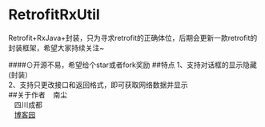 # RetrofitRxUtil
Retrofit+RxJava+封装，只为寻求retrofit的正确体位，后期会更新一款retrofit的封装框架，希望大家持续关注~

####⊙开源不易，希望给个star或者fork奖励
##特点
  1、支持对话框的显示隐藏(封装）<br>
  2、支持只更改接口和返回格式，即可获取网络数据并显示<br>
##关于作者
    南尘<br>
    四川成都<br>
    [博客园](http://www.cnblogs.com/liushilin/)
